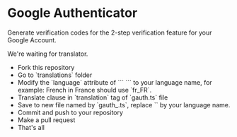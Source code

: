Google Authenticator
=====

Generate verification codes for the 2-step verification feature for your Google Account.

We're waiting for translator.
<ul>
<li>Fork this repository</li>
<li>Go to `translations` folder</li>
<li>Modify the `language` attribute of 
	```
	<TS version="2.0" language="en_US">
	```
	to your language name, for example: French in France should use `fr_FR`.
<li>Translate clause in `translation` tag of `gauth.ts` file</li>
<li>Save to new file named by `gauth_<locale>.ts`, replace `<locale>` by your language name.</li>
<li>Commit and push to your repository</li>
<li>Make a pull request</li>
<li>That's all</li>
